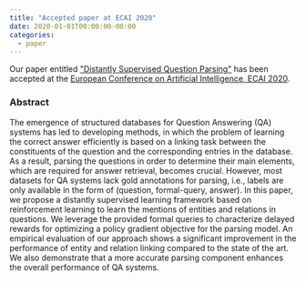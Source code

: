 ```yaml
---
title: "Accepted paper at ECAI 2020"
date: 2020-01-01T00:00:00-00:00
categories:
  - paper
---
```


Our paper entitled ["Distantly Supervised Question Parsing"](/assets/publications/ecai20.pdf) has been accepted at the [European Conference on Artificial Intelligence, ECAI 2020](http://ecai2020.eu/).

### Abstract
The emergence of structured databases for Question Answering (QA) systems has led to developing methods, in which the problem of learning the correct answer efficiently is based on a linking task between the constituents of the question and the corresponding entries in the database. As a result, parsing the questions in order to determine their main elements, which are required for answer retrieval, becomes crucial. However, most datasets for QA systems lack gold annotations for parsing, i.e., labels are only available in the form of (question, formal-query, answer). In this paper, we propose a distantly supervised learning framework based on reinforcement learning to learn the mentions of entities and relations in questions. We leverage the provided formal queries to characterize delayed rewards for optimizing a policy gradient objective for the parsing model. An empirical evaluation of our approach shows a significant improvement in the performance of entity and relation linking compared to the state of the art. We also demonstrate that a more accurate parsing component enhances the overall performance of QA systems.

